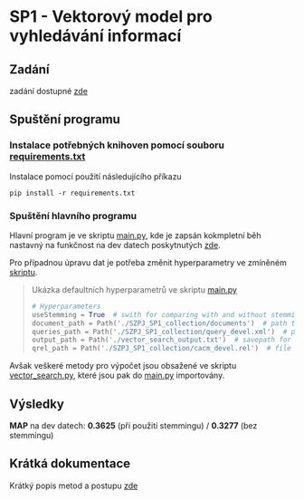 # SP1 - Vektorový model pro vyhledávání informací

## Zadání
zadání dostupné [zde](./LatexReferat/SZPJ_SP1_zadani.pdf)

## Spuštění programu

### Instalace potřebných knihoven pomocí souboru [requirements.txt](../requirements.txt)
Instalace pomocí použití následujícího příkazu
```commandline
pip install -r requirements.txt
```

### Spuštění hlavního programu
Hlavní program je ve skriptu [main.py](./main.py), kde je zapsán kokmpletní běh nastavný na funkčnost 
na dev datech poskytnutých [zde](./SZPJ_SP1_collection).

Pro případnou úpravu dat je potřeba změnit hyperparametry ve zmíněném [skriptu](./main.py).
> Ukázka defaultních hyperparametrů ve skriptu [main.py](./main.py)
> ```python
> # Hyperparameters
> useStemming = True  # swith for comparing with and without stemming
> document_path = Path('./SZPJ_SP1_collection/documents')  # path to dictionary with source content files
> queries_path = Path('./SZPJ_SP1_collection/query_devel.xml')  # path to file containing queries
> output_path = Path('./vector_search_output.txt')  # savepath for output of search
> qrel_path = Path('./SZPJ_SP1_collection/cacm_devel.rel')  # file for computing score
> ```

Avšak veškeré metody pro výpočet jsou obsažené ve skriptu [vector_search.py](./vector_search.py), 
které jsou pak do [main.py](./main.py) importovány.

## Výsledky
**MAP** na dev datech: **0.3625** (při použití stemmingu) / **0.3277** (bez stemmingu)

## Krátká dokumentace
Krátký popis metod a postupu [zde](./LatexReferat/main.pdf)
